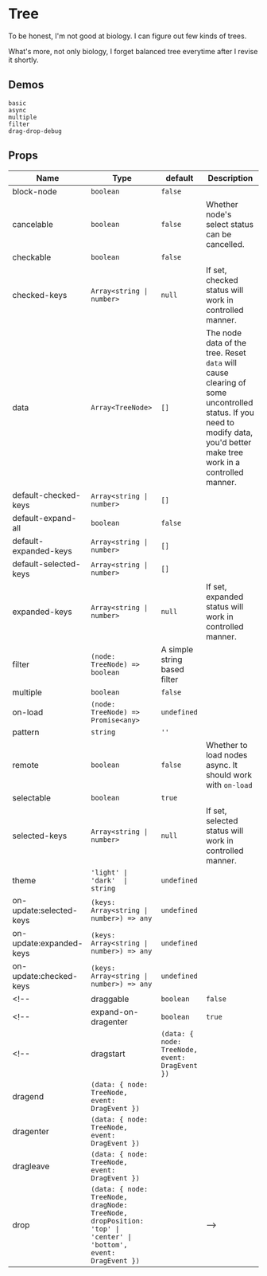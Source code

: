 # Tree
To be honest, I'm not good at biology. I can figure out few kinds of trees.

What's more, not only biology, I forget balanced tree everytime after I revise it shortly.


## Demos
```demo
basic
async
multiple
filter
drag-drop-debug
```

## Props
|Name|Type|default|Description|
|-|-|-|-|
|block-node|`boolean`|`false`||
|cancelable|`boolean`|`false`|Whether node's select status can be cancelled.|
|checkable|`boolean`|`false`||
|checked-keys|`Array<string \| number>`|`null`|If set, checked status will work in controlled manner.|
|data|`Array<TreeNode>`|`[]`|The node data of the tree. Reset `data` will cause clearing of some uncontrolled status. If you need to modify data, you'd better make tree work in a controlled manner.|
|default-checked-keys|`Array<string \| number>`|`[]`||
|default-expand-all|`boolean`|`false`||
|default-expanded-keys|`Array<string \| number>`|`[]`||
|default-selected-keys|`Array<string \| number>`|`[]`||
|expanded-keys|`Array<string \| number>`|`null`|If set, expanded status will work in controlled manner.|
|filter|`(node: TreeNode) => boolean`|A simple string based filter||
|multiple|`boolean`|`false`||
|on-load|`(node: TreeNode) => Promise<any>`|`undefined`||
|pattern|`string`|`''`||
|remote|`boolean`|`false`|Whether to load nodes async. It should work with `on-load`
|selectable|`boolean`|`true`||
|selected-keys|`Array<string \| number>`|`null`|If set, selected status will work in controlled manner.|
|theme|`'light' \| 'dark'  \| string`|`undefined`||
|on-update:selected-keys|`(keys: Array<string \| number>) => any`|`undefined`||
|on-update:expanded-keys|`(keys: Array<string \| number>) => any`|`undefined`||
|on-update:checked-keys|`(keys: Array<string \| number>) => any`|`undefined`||
<!-- |draggable|`boolean`|`false`|| -->
<!-- |expand-on-dragenter|`boolean`|`true`|Whether to expand nodes after dragenter| -->
<!-- |dragstart|`(data: { node: TreeNode, event: DragEvent })`||
|dragend|`(data: { node: TreeNode, event: DragEvent })`||
|dragenter|`(data: { node: TreeNode, event: DragEvent })`||
|dragleave|`(data: { node: TreeNode, event: DragEvent })`||
|drop|`(data: { node: TreeNode, dragNode: TreeNode, dropPosition: 'top' \| 'center' \| 'bottom', event: DragEvent })`|| -->